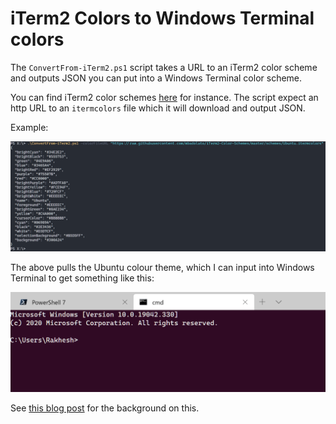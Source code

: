 # iTerm2 Colors to Windows Terminal colors

The `ConvertFrom-iTerm2.ps1` script takes a URL to an iTerm2 color scheme and outputs JSON you can put into a Windows Terminal color scheme. 

You can find iTerm2 color schemes [here](https://iterm2colorschemes.com) for instance. The script expect an http URL to an `itermcolors` file which it will download and output JSON.

Example:

![Running the Script](Screenshot.png)

The above pulls the Ubuntu colour theme, which I can input into Windows Terminal to get something like this:

![Ubuntu colors in Windows Terminal](Screenshot2.png)

See [this blog post](https://rakhesh.com/powershell/converting-iterm2-colours-to-windows-terminal-colors/) for the background on this. 

